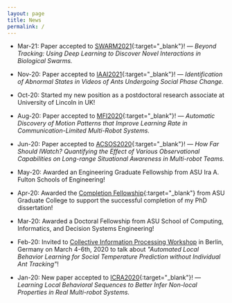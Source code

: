 ```yaml
---
layout: page
title: News
permalink: /
---
```


* Mar-21: Paper accepted to [SWARM2021](https://www.swarm-systems.com/dars-swarm2021){:target="_blank"}! &mdash;
  *Beyond Tracking: Using Deep Learning to Discover Novel Interactions in Biological Swarms.*

* Nov-20: Paper accepted to [IAAI2021](https://aaai.org/Conferences/AAAI-21/iaai-21-call/){:target="_blank"}! &mdash;
  *Identification of Abnormal States in Videos of Ants Undergoing Social Phase Change.*

* Oct-20: Started my new position as a postdoctoral research associate at University of Lincoln in UK!

* Aug-20: Paper accepted to [MFI2020](https://mfi2020.org/){:target="_blank"}! &mdash;
  *Automatic Discovery of Motion Patterns that Improve Learning Rate in Communication-Limited Multi-Robot Systems.*

* Jun-20: Paper accepted to [ACSOS2020](https://conf.researchr.org/home/acsos-2020){:target="_blank"}! &mdash;
  *How Far Should IWatch? Quantifying the Effect of Various Observational Capabilities on Long-range Situational Awareness in Multi-robot Teams.*

* May-20: Awarded an Engineering Graduate Fellowship from ASU Ira A. Fulton Schools of Engineering!

* Apr-20: Awarded the [Completion Fellowship](https://graduate.asu.edu/current-students/funding-opportunities/awards-and-fellowships/completion-fellowship){:target="_blank"} 
  from ASU Graduate College to support the successful completion of my PhD dissertation! 

* Mar-20: Awarded a Doctoral Fellowship from ASU School of Computing, Informatics, and Decision Systems Engineering! 

* Feb-20: Invited to [Collective Information Processing Workshop](http://cip2020.romanczuk.de/) in Berlin, Germany on March 4-6th, 2020 to talk about *"Automated Local Behavior Learning for Social Temperature Prediction without Individual Ant Tracking"*!

* Jan-20: New paper accepted to [ICRA2020](https://www.icra2020.org/){:target="_blank"}! &mdash;
  *Learning Local Behavioral Sequences to Better Infer Non-local Properties in Real Multi-robot Systems.*
 
